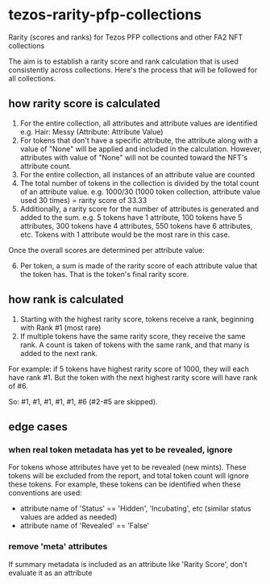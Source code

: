 # tezos-rarity-pfp-collections
Rarity (scores and ranks) for Tezos PFP collections and other FA2 NFT collections

The aim is to establish a rarity score and rank calculation that is used consistently across collections. Here's the process that will be followed for all collections.

## how rarity score is calculated

1. For the entire collection, all attributes and attribute values are identified e.g. Hair: Messy (Attribute: Attribute Value)
2. For tokens that don't have a specific attribute, the attribute along with a value of "None" will be applied and included in the calculation. However, attributes with value of "None" will not be counted toward the NFT's attribute count.
3. For the entire collection, all instances of an attribute value are counted
4. The total number of tokens in the collection is divided by the total count of an attribute value. 
   e.g. 1000/30 (1000 token collection, attribute value used 30 times) = rarity score of 33.33
5. Additionally, a rarity score for the number of attributes is generated and added to the sum. e.g. 5 tokens have 1 attribute, 100 tokens have 5 attributes, 300 tokens have 4 attributes, 550 tokens have 6 attributes, etc. Tokens with 1 attribute would be the most rare in this case.

Once the overall scores are determined per attribute value:

6. Per token, a sum is made of the rarity score of each attribute value that the token has. That is the token's final rarity score.

## how rank is calculated
1. Starting with the highest rarity score, tokens receive a rank, beginning with Rank #1 (most rare)
2. If multiple tokens have the same rarity score, they receive the same rank. A count is taken of tokens with the same rank, and that many is added to the next rank.

For example: if 5 tokens have highest rarity score of 1000, they will each have rank #1. But the token with the next highest rarity score will have rank of #6.

So: #1, #1, #1, #1, #1, #6 (#2-#5 are skipped).

## edge cases

### when real token metadata has yet to be revealed, ignore
For tokens whose attributes have yet to be revealed (new mints). These tokens will be excluded from the report, and total token count will ignore these tokens. For example, these tokens can be identified when these conventions are used:
* attribute name of 'Status' == 'Hidden', 'Incubating', etc (similar status values are added as needed)
* attribute name of 'Revealed' == 'False'

### remove 'meta' attributes
If summary metadata is included as an attribute like 'Rarity Score', don't evaluate it as an attribute
